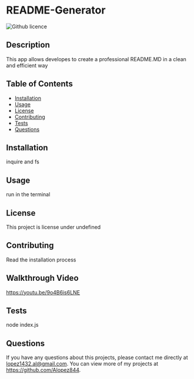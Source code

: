 # README-Generator
  ![Github licence](http://img.shields.io/badge/license-undefined-blue.svg)
  
  ## Description 
  This app allows developes to create a professional README.MD in a clean and efficient way 
  ## Table of Contents
  * [Installation](#installation)
  * [Usage](#usage)
  * [License](#license)
  * [Contributing](#contributing)
  * [Tests](#tests)
  * [Questions](#questions)
  
  ## Installation 
  inquire and fs
  ## Usage 
  run in the terminal 
  ## License 
  This project is license under undefined
  ## Contributing 
  Read the installation process

  ## Walkthrough Video
  https://youtu.be/9o4B6is6LNE
  ## Tests
  node index.js
  ## Questions
  If you have any questions about this projects, please contact me directly at lopez1432.al@gmail.com. You can view more of my projects at https://github.com/Alopez844.
